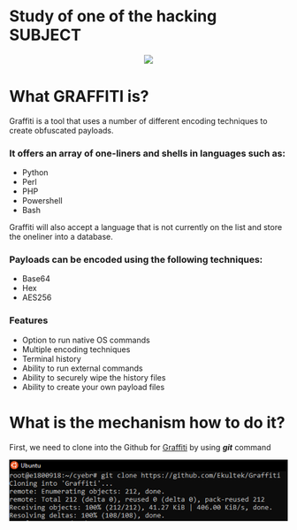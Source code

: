 # Study of one of the hacking SUBJECT 
<p align="center">
  <img src="https://user-images.githubusercontent.com/14183473/49157062-8a351500-f2e4-11e8-80cd-00acd809171e.png">
</p>

# What GRAFFITI is?
Graffiti is a tool that uses a number of different encoding techniques to create obfuscated payloads.

### It offers an array of one-liners and shells in languages such as:

 - Python
 - Perl
 - PHP
 - Powershell
 - Bash

Graffiti will also accept a language that is not currently on the list and store the oneliner into a database.

### Payloads can be encoded using the following techniques:

 - Base64
 - Hex
 - AES256

### Features

 - Option to run native OS commands
 - Multiple encoding techniques 
 - Terminal history
 - Ability to run external commands
 - Ability to securely wipe the history files
 - Ability to create your own payload files
# What is the mechanism how to do it?
First, we need to clone into the Github for [Graffiti](https://github.com/Ekultek/Graffiti) by using ***git*** command

![bubu](pic/1.png)
